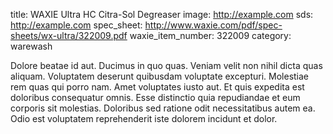 title: WAXIE Ultra HC Citra-Sol Degreaser
image: http://example.com
sds: http://example.com
spec_sheet: http://www.waxie.com/pdf/spec-sheets/wx-ultra/322009.pdf
waxie_item_number: 322009
category: warewash

Dolore beatae id aut. Ducimus in quo quas. Veniam velit non nihil dicta quas aliquam.
Voluptatem deserunt quibusdam voluptate excepturi. Molestiae rem quas qui porro nam. Amet voluptates iusto aut.
Et quis expedita est doloribus consequatur omnis. Esse distinctio quia repudiandae et eum corporis sit molestias. Doloribus sed ratione odit necessitatibus autem ea. Odio est voluptatem reprehenderit iste dolorem incidunt et dolor.
